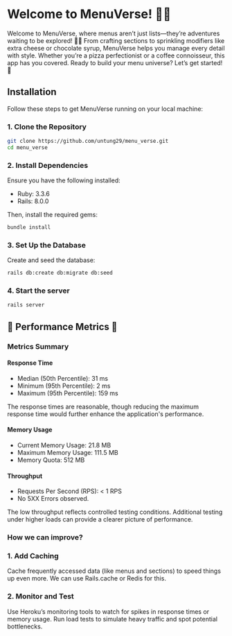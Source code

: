 # Welcome to MenuVerse! 🌌🍔

Welcome to MenuVerse, where menus aren’t just lists—they’re adventures waiting to be explored! 🍔✨ From crafting sections to sprinkling modifiers like extra cheese or chocolate syrup, MenuVerse helps you manage every detail with style. Whether you’re a pizza perfectionist or a coffee connoisseur, this app has you covered. Ready to build your menu universe? Let’s get started! 🚀

## **Installation**

Follow these steps to get MenuVerse running on your local machine:

### **1. Clone the Repository**

```bash
git clone https://github.com/untung29/menu_verse.git
cd menu_verse
```

### 2. Install Dependencies

Ensure you have the following installed:

- Ruby: 3.3.6
- Rails: 8.0.0

Then, install the required gems:

```bash
bundle install
```

### 3. Set Up the Database

Create and seed the database:

```bash
rails db:create db:migrate db:seed
```

### 4. Start the server

```bash
rails server
```

## **🚀 Performance Metrics 🚀**

### Metrics Summary

#### Response Time

- Median (50th Percentile): 31 ms
- Minimum (95th Percentile): 2 ms
- Maximum (95th Percentile): 159 ms

The response times are reasonable, though reducing the maximum response time would further enhance the application's performance.

#### Memory Usage

- Current Memory Usage: 21.8 MB
- Maximum Memory Usage: 111.5 MB
- Memory Quota: 512 MB

#### Throughput

- Requests Per Second (RPS): < 1 RPS
- No 5XX Errors observed.

The low throughput reflects controlled testing conditions.
Additional testing under higher loads can provide a clearer picture of performance.

### How we can improve?

### 1. Add Caching

Cache frequently accessed data (like menus and sections) to speed things up even more. We can use Rails.cache or Redis for this.

### 2. Monitor and Test

Use Heroku’s monitoring tools to watch for spikes in response times or memory usage.
Run load tests to simulate heavy traffic and spot potential bottlenecks.
